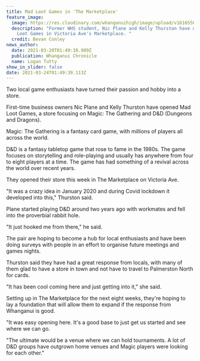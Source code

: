 ```yaml
---
title: Mad Loot Games in 'The Marketplace'
feature_image:
  image: https://res.cloudinary.com/whanganuihigh/image/upload/v1616550883/News/Nic_Plane._ex.Chron_20.3.21.jpg
  description: "Former WHS student, Nic Plane and Kelly Thurston have opened Mad
    Loot Games in Victoria Ave's Marketplace. "
  credit: Bevan Conley
news_author:
  date: 2021-03-20T01:49:38.989Z
  publication: Whanganui Chronicle
  name: Logan Tutty
show_in_slider: false
date: 2021-03-24T01:49:39.113Z
---
```

Two local game enthusiasts have turned their passion and hobby into a store.

First-time business owners Nic Plane and Kelly Thurston have opened Mad Loot Games, a store focusing on Magic: The Gathering and D&D (Dungeons and Dragons).

Magic: The Gathering is a fantasy card game, with millions of players all across the world.

D&D is a fantasy tabletop game that rose to fame in the 1980s. The game focuses on storytelling and role-playing and usually has anywhere from four to eight players at a time. The game has had something of a revival across the world over recent years.

They opened their store this week in The Marketplace on Victoria Ave.

"It was a crazy idea in January 2020 and during Covid lockdown it developed into this," Thurston said.

Plane started playing D&D around two years ago with workmates and fell into the proverbial rabbit hole.

"It just hooked me from there," he said.

The pair are hoping to become a hub for local enthusiasts and have been doing surveys with people in an effort to organise future meetings and games nights.

Thurston said they have had a great response from locals, with many of them glad to have a store in town and not have to travel to Palmerston North for cards.

"It has been cool coming here and just getting into it," she said.

Setting up in The Marketplace for the next eight weeks, they're hoping to lay a foundation that will allow them to expand if the response from Whanganui is good.

"It was easy opening here. It's a good base to just get us started and see where we can go.

"The ultimate would be a venue where we can hold tournaments. A lot of D&D groups have outgrown home venues and Magic players were looking for each other."